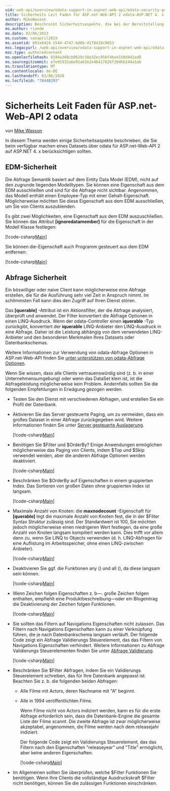 ```yaml
---
uid: web-api/overview/odata-support-in-aspnet-web-api/odata-security-guidance
title: Sicherheits Leit Faden für ASP.net-Web-API 2 odata-ASP.NET 4. x
author: MikeWasson
description: Beschreibt Sicherheitsaspekte, die bei der Bereitstellung eines Datasets über odata für ASP.net-Web-API 2 auf ASP.NET 4. x zu beachten sind.
ms.author: riande
ms.date: 02/06/2013
ms.custom: seoapril2019
ms.assetid: b91e6424-1544-4747-bd0b-d1f8418c9653
msc.legacyurl: /web-api/overview/odata-support-in-aspnet-web-api/odata-security-guidance
msc.type: authoredcontent
ms.openlocfilehash: 8194a368cb0629c30e32ec05bf4bed150d442ad8
ms.sourcegitcommit: e7e91932a6e91a63e2e46417626f39d6b244a3ab
ms.translationtype: MT
ms.contentlocale: de-DE
ms.lasthandoff: 03/06/2020
ms.locfileid: "78448293"
---
```

# <a name="security-guidance-for-aspnet-web-api-2-odata"></a>Sicherheits Leit Faden für ASP.net-Web-API 2 odata

von [Mike Wasson](https://github.com/MikeWasson)

In diesem Thema werden einige Sicherheitsaspekte beschrieben, die Sie beim verfügbar machen eines Datasets über odata für ASP.net-Web-API 2 auf ASP.NET 4. x berücksichtigen sollten.

## <a name="edm-security"></a>EDM-Sicherheit

Die Abfrage Semantik basiert auf dem Entity Data Model (EDM), nicht auf den zugrunde liegenden Modelltypen. Sie können eine Eigenschaft aus dem EDM ausschließen und sind für die Abfrage nicht sichtbar. Angenommen, das Modell enthält einen Employee-Typ mit einer Gehalt-Eigenschaft. Möglicherweise möchten Sie diese Eigenschaft aus dem EDM ausschließen, um Sie von Clients auszublenden.

Es gibt zwei Möglichkeiten, eine Eigenschaft aus dem EDM auszuschließen. Sie können das Attribut **[ignoredatamember]** für die Eigenschaft in der Modell Klasse festlegen:

[!code-csharp[Main](odata-security-guidance/samples/sample1.cs)]

Sie können die-Eigenschaft auch Programm gesteuert aus dem EDM entfernen:

[!code-csharp[Main](odata-security-guidance/samples/sample2.cs)]

## <a name="query-security"></a>Abfrage Sicherheit

Ein böswilliger oder naive Client kann möglicherweise eine Abfrage erstellen, die für die Ausführung sehr viel Zeit in Anspruch nimmt. Im schlimmsten Fall kann dies den Zugriff auf Ihren Dienst stören.

Das **[querable]** -Attribut ist ein Aktionsfilter, der die Abfrage analysiert, überprüft und anwendet. Der Filter konvertiert die Abfrage Optionen in einen LINQ-Ausdruck. Wenn der odata-Controller einen **iquerable** -Typ zurückgibt, konvertiert der **iquerable** LINQ-Anbieter den LINQ-Ausdruck in eine Abfrage. Daher ist die Leistung abhängig von dem verwendeten LINQ-Anbieter und den besonderen Merkmalen Ihres Datasets oder Datenbankschemas.

Weitere Informationen zur Verwendung von odata-Abfrage Optionen in ASP.net-Web-API finden Sie [unter unterstützen von odata-Abfrage Optionen](supporting-odata-query-options.md).

Wenn Sie wissen, dass alle Clients vertrauenswürdig sind (z. b. in einer Unternehmensumgebung) oder wenn das DataSet klein ist, ist die Abfrageleistung möglicherweise kein Problem. Andernfalls sollten Sie die folgenden Empfehlungen in Erwägung gezogen werden.

- Testen Sie den Dienst mit verschiedenen Abfragen, und erstellen Sie ein Profil der Datenbank.
- Aktivieren Sie das Server gesteuerte Paging, um zu vermeiden, dass ein großes Dataset in einer Abfrage zurückgegeben wird. Weitere Informationen finden Sie unter [Server gesteuerte Auslagerung](supporting-odata-query-options.md#server-paging). 

    [!code-csharp[Main](odata-security-guidance/samples/sample3.cs)]
- Benötigen Sie $Filter und $OrderBy? Einige Anwendungen ermöglichen möglicherweise das Paging von Clients, indem $Top und $Skip verwendet werden, aber die anderen Abfrage Optionen werden deaktiviert. 

    [!code-csharp[Main](odata-security-guidance/samples/sample4.cs)]
- Beschränken Sie $OrderBy auf Eigenschaften in einem gruppierten Index. Das Sortieren von großen Daten ohne gruppierten Index ist langsam. 

    [!code-csharp[Main](odata-security-guidance/samples/sample5.cs)]
- Maximale Anzahl von Knoten: die **maxnodecount** -Eigenschaft für **[querable]** legt die maximale Anzahl von Knoten fest, die in der $Filter Syntax Struktur zulässig sind. Der Standardwert ist 100, Sie möchten jedoch möglicherweise einen niedrigeren Wert festlegen, da eine große Anzahl von Knoten langsam kompiliert werden kann. Dies trifft vor allem dann zu, wenn Sie LINQ to Objects verwenden (d. h. LINQ-Abfragen für eine Auflistung im Arbeitsspeicher, ohne einen LINQ-zwischen Anbieter). 

    [!code-csharp[Main](odata-security-guidance/samples/sample6.cs)]
- Deaktivieren Sie ggf. die Funktionen any () und all (), da diese langsam sein können. 

    [!code-csharp[Main](odata-security-guidance/samples/sample7.cs)]
- Wenn Zeichen folgen Eigenschaften z. b&#8212;. große Zeichen folgen enthalten, empfiehlt eine Produktbeschreibung&#8212;oder ein Blogeintrag die Deaktivierung der Zeichen folgen Funktionen. 

    [!code-csharp[Main](odata-security-guidance/samples/sample8.cs)]
- Sie sollten das Filtern auf Navigations Eigenschaften nicht zulassen. Das Filtern nach Navigations Eigenschaften kann zu einer Verknüpfung führen, die je nach Datenbankschema langsam verläuft. Der folgende Code zeigt ein Abfrage Validierungs Steuerelement, das das Filtern von Navigations Eigenschaften verhindert. Weitere Informationen zu Abfrage Validierungs Steuerelementen finden Sie unter [Abfrage Validierung](supporting-odata-query-options.md#query-validation). 

    [!code-csharp[Main](odata-security-guidance/samples/sample9.cs)]
- Beschränken Sie $Filter Abfragen, indem Sie ein Validierungs Steuerelement schreiben, das für Ihre Datenbank angepasst ist. Beachten Sie z. b. die folgenden beiden Abfragen: 

  - Alle Filme mit Actors, deren Nachname mit "A" beginnt.
  - Alle in 1994 veröffentlichten Filme.

    Wenn Filme nicht von Actors indiziert werden, kann es für die erste Abfrage erforderlich sein, dass die Datenbank-Engine die gesamte Liste der Filme scannt. Die zweite Abfrage ist zwar möglicherweise akzeptabel, angenommen, die Filme werden nach dem releasejahr indiziert.

    Der folgende Code zeigt ein Validierungs Steuerelement, das das Filtern nach den Eigenschaften "releaseyear" und "Title" ermöglicht, aber keine anderen Eigenschaften.

    [!code-csharp[Main](odata-security-guidance/samples/sample10.cs)]
- Im Allgemeinen sollten Sie überprüfen, welche $Filter Funktionen Sie benötigen. Wenn Ihre Clients die vollständige Ausdruckskraft $Filter nicht benötigen, können Sie die zulässigen Funktionen einschränken.
